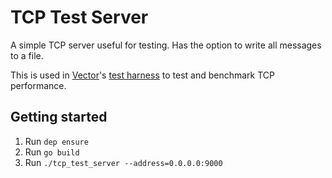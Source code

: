 # TCP Test Server

A simple TCP server useful for testing. Has the option to write all messages
to a file.

This is used in [Vector]'s [test harness] to test and benchmark TCP performance.

## Getting started

1. Run `dep ensure`
2. Run `go build`
3. Run `./tcp_test_server --address=0.0.0.0:9000`

[test harness]: https://github.com/timberio/vector-test-harness
[Vector]: https://github.com/timberio/vector